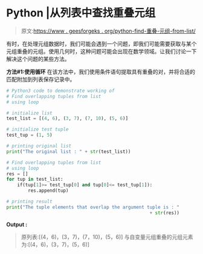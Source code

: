 # Python |从列表中查找重叠元组

> 原文:[https://www . geesforgeks . org/python-find-重叠-元组-from-list/](https://www.geeksforgeeks.org/python-find-overlapping-tuples-from-list/)

有时，在处理元组数据时，我们可能会遇到一个问题，即我们可能需要获取与某个元组重叠的元组。使用几何时，这种问题可能会出现在数学领域。让我们讨论一下解决这个问题的某些方法。

**方法#1:使用循环**
在该方法中，我们使用条件语句提取具有重叠的对，并将合适的匹配附加到列表保存记录中。

```py
# Python3 code to demonstrate working of
# Find overlapping tuples from list
# using loop 

# initialize list
test_list = [(4, 6), (3, 7), (7, 10), (5, 6)]

# initialize test tuple 
test_tup = (1, 5)

# printing original list
print("The original list : " + str(test_list))

# Find overlapping tuples from list
# using loop 
res = []
for tup in test_list:
    if(tup[1]>= test_tup[0] and tup[0]<= test_tup[1]):
        res.append(tup)

# printing result
print("The tuple elements that overlap the argument tuple is : "
                                                     + str(res))
```

**Output :**

> 原列表:[(4，6)，(3，7)，(7，10)，(5，6)]
> 与自变量元组重叠的元组元素为:[(4，6)，(3，7)，(5，6)]